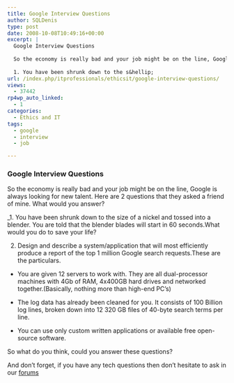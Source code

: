 ```yaml
---
title: Google Interview Questions
author: SQLDenis
type: post
date: 2008-10-08T10:49:16+00:00
excerpt: |
  Google Interview Questions
  
  So the economy is really bad and your job might be on the line, Google is always looking for new talent. Here are 2 questions that they asked a friend of mine. What would you answer?
  
  1. You have been shrunk down to the s&hellip;
url: /index.php/itprofessionals/ethicsit/google-interview-questions/
views:
  - 37442
rp4wp_auto_linked:
  - 1
categories:
  - Ethics and IT
tags:
  - google
  - interview
  - job

---
```

### Google Interview Questions

So the economy is really bad and your job might be on the line, Google is always looking for new talent. Here are 2 questions that they asked a friend of mine. What would you answer?

_1. You have been shrunk down to the size of a nickel and tossed into a blender. You are told that the blender blades will start in 60 seconds.What would you do to save your life?</p> 

2. Design and describe a system/application that will most efficiently produce a report of the top 1 million Google search requests.These are the particulars.

* You are given 12 servers to work with. They are all dual-processor machines with 4Gb of RAM, 4x400GB hard drives and networked together.(Basically, nothing more than high-end PC&#8217;s)

* The log data has already been cleaned for you. It consists of 100 Billion log lines, broken down into 12 320 GB files of 40-byte search terms per line.

* You can use only custom written applications or available free open-source software.</em>

So what do you think, could you answer these questions?

And don&#8217;t forget, if you have any tech questions then don&#8217;t hesitate to ask in our [forums][1]

 [1]: http://forum.lessthandot.com/